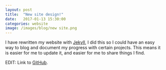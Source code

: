 ```yaml
---
layout: post
title:  "New site design!"
date:   2017-01-13 15:30:00
categories: website
image: /images/blog/new site.png
---
```


I have rewritten my website with [Jekyll](http://jekyllrb.com/), I did this so I could have an easy way to blog and document my progress with certain projects.
This means it is easier for me to update it, and easier for me to share things I find.

EDIT: Link to [GitHub](https://github.com/CorruptComputer/CorruptComputer.GitHub.io).
